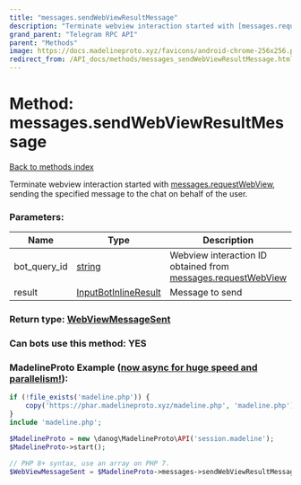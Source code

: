 ```yaml
---
title: "messages.sendWebViewResultMessage"
description: "Terminate webview interaction started with [messages.requestWebView](../methods/messages.requestWebView.html), sending the specified message to the chat on behalf of the user."
grand_parent: "Telegram RPC API"
parent: "Methods"
image: https://docs.madelineproto.xyz/favicons/android-chrome-256x256.png
redirect_from: /API_docs/methods/messages_sendWebViewResultMessage.html
---
```

# Method: messages.sendWebViewResultMessage
[Back to methods index](index.html)



Terminate webview interaction started with [messages.requestWebView](../methods/messages.requestWebView.html), sending the specified message to the chat on behalf of the user.

### Parameters:

| Name     |    Type       | Description | Required |
|----------|---------------|-------------|----------|
|bot\_query\_id|[string](/API_docs/types/string.html) | Webview interaction ID obtained from [messages.requestWebView](../methods/messages.requestWebView.html) | Yes|
|result|[InputBotInlineResult](/API_docs/types/InputBotInlineResult.html) | Message to send | Yes|


### Return type: [WebViewMessageSent](/API_docs/types/WebViewMessageSent.html)

### Can bots use this method: **YES**


### MadelineProto Example ([now async for huge speed and parallelism!](https://docs.madelineproto.xyz/docs/ASYNC.html)):


```php
if (!file_exists('madeline.php')) {
    copy('https://phar.madelineproto.xyz/madeline.php', 'madeline.php');
}
include 'madeline.php';

$MadelineProto = new \danog\MadelineProto\API('session.madeline');
$MadelineProto->start();

// PHP 8+ syntax, use an array on PHP 7.
$WebViewMessageSent = $MadelineProto->messages->sendWebViewResultMessage(bot_query_id: 'string', result: InputBotInlineResult, );
```

